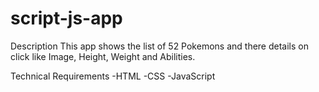 # script-js-app

Description
This app shows the list of 52 Pokemons and there details on click like Image, Height, Weight and Abilities.

Technical Requirements
-HTML
-CSS
-JavaScript
